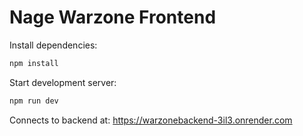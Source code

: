 # Nage Warzone Frontend

Install dependencies:
```bash
npm install
```

Start development server:
```bash
npm run dev
```

Connects to backend at: https://warzonebackend-3il3.onrender.com